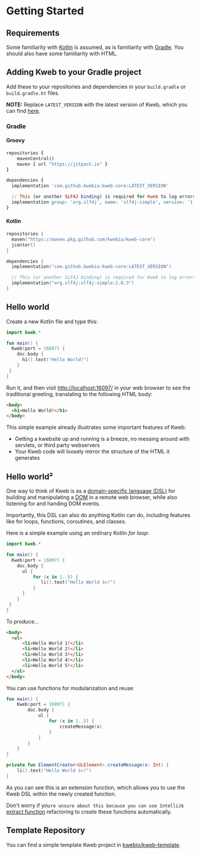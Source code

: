 # Getting Started

## Requirements

Some familiarity with [Kotlin](https://kotlinlang.org/) is assumed, as
is familiarity with [Gradle](https://gradle.org/). You should also have
some familiarity with HTML.

## Adding Kweb to your Gradle project

Add these to your repositories and dependencies in your `build.gradle` or `build.gradle.kt` files.

**NOTE:** Replace `LATEST_VERSION` with the latest version of Kweb,
which you can find [here](https://github.com/kwebio/kweb-core/releases).

### Gradle

#### Groovy

```ruby
repositories {
    mavenCentral()
    maven { url "https://jitpack.io" }
}
```

```ruby
dependencies {
  implementation 'com.github.kwebio:kweb-core:LATEST_VERSION'

  // This (or another SLF4J binding) is required for Kweb to log errors
  implementation group: 'org.slf4j', name: 'slf4j-simple', version: '1.7.30'
}
```

#### Kotlin

```kotlin
repositories {
  maven("https://maven.pkg.github.com/kwebio/kweb-core")
  jcenter()
}
```

```kotlin
dependencies {
  implementation("com.github.kwebio:kweb-core:LATEST_VERSION")

  // This (or another SLF4J binding) is required for Kweb to log errors
  implementation("org.slf4j:slf4j-simple:2.0.3")
}
```

## Hello world

Create a new Kotlin file and type this:

```kotlin
import kweb.*

fun main() {
  Kweb(port = 16097) {
    doc.body {
      h1().text("Hello World!")
    }
 }
}
```

Run it, and then visit <http://localhost:16097/> in your web browser to
see the traditional greeting, translating to the following HTML body:

```html
<body>
  <h1>Hello World!</h1>
</body>
```

This simple example already illustrates some important features of Kweb:

-   Getting a kwebsite up and running is a breeze, no messing around
    with servlets, or third party webservers
-   Your Kweb code will loosely mirror the structure of the HTML it
    generates

## Hello world²

One way to think of Kweb is as a [domain-specific language
(DSL)](https://en.wikipedia.org/wiki/Domain-specific_language) for
building and manipulating a
[DOM](https://en.wikipedia.org/wiki/Document_Object_Model) in a remote
web browser, while also listening for and handing DOM events.

Importantly, this DSL can also do anything Kotlin can do, including
features like for loops, functions, coroutines, and classes.

Here is a simple example using an ordinary Kotlin *for loop*:

```kotlin
import kweb.*

fun main() {
  Kweb(port = 16097) {
    doc.body {
      ul {
          for (x in 1..5) {
             li().text("Hello World $x!")
          }
      }
    }
 }
}
```

To produce\...

```html
<body>
  <ul>
      <li>Hello World 1!</li>
      <li>Hello World 2!</li>
      <li>Hello World 3!</li>
      <li>Hello World 4!</li>
      <li>Hello World 5!</li>
  </ul>
</body>
```

You can use functions for modularization and reuse:

```kotlin
fun main() {
    Kweb(port = 16097) {
        doc.body {
            ul {
                for (x in 1..5) {
                    createMessage(x)
                }
            }
        }
    }
}

private fun ElementCreator<ULElement>.createMessage(x: Int) {
    li().text("Hello World $x!")
}
```

As you can see this is an extension function, which allows you to use
the Kweb DSL within the newly created function.

Don't worry if you```re unsure about this because you can use
IntelliJ```s [extract
function](https://www.jetbrains.com/help/idea/extract-method.html)
refactoring to create these functions automatically.

## Template Repository

You can find a simple template Kweb project in
[kwebio/kweb-template](https://github.com/kwebio/kweb-template).

